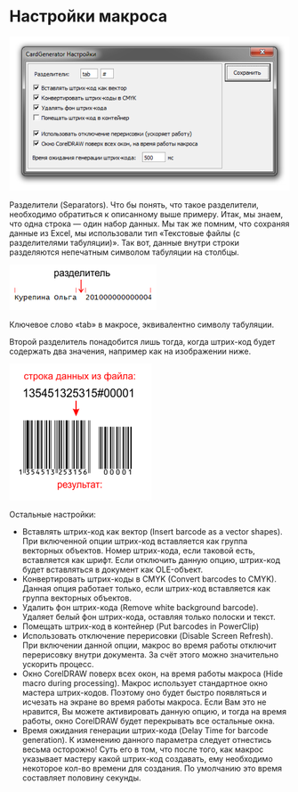 # Настройки макроса

![app](./images/cg06_6.png)

Разделители (Separators). Что бы понять, что такое разделители, необходимо обратиться к описанному выше примеру. Итак, мы знаем, что одна строка — один набор данных. Мы так же помним, что сохраняя данные из Excel, мы использовали тип «Текстовые файлы (с разделителями табуляции)». Так вот, данные внутри строки разделяются непечатным символом табуляции на столбцы.

![app](./images/cg07.png)

Ключевое слово «tab» в макросе, эквивалентно символу табуляции.

Второй разделитель понадобится лишь тогда, когда штрих-код будет содержать два значения, например как на изображении ниже.

![app](./images/cg08.png)

Остальные настройки:

* Вставлять штрих-код как вектор (Insert barcode as a vector shapes). При включенной опции штрих-код вставляется как группа векторных объектов. Номер штрих-кода, если таковой есть, вставляется как шрифт. Если отключить данную опцию, штрих-код будет вставляться в документ как OLE-объект.
* Конвертировать штрих-коды в CMYK (Convert barcodes to CMYK). Данная опция работает только, если штрих-код вставляется как группа векторных объектов.
* Удалить фон штрих-кода (Remove white background barcode). Удаляет белый фон штрих-кода, оставляя только полоски и текст.
* Помещать штрих-код в контейнер (Put barcodes in PowerClip)
* Использовать отключение перерисовки (Disable Screen Refresh). При включении данной опции, макрос во время работы отключит перерисовку внутри документа. За счёт этого можно значительно ускорить процесс.
* Окно CorelDRAW поверх всех окон, на время работы макроса (Hide macro during processing). Макрос использует стандартное окно мастера штрих-кодов. Поэтому оно будет быстро появляться и исчезать на экране во время работы макроса. Если Вам это не нравится, Вы можете активировать данную опцию, и тогда на время работы, окно CorelDRAW будет перекрывать все остальные окна.
* Время ожидания генерации штрих-кода (Delay Time for barcode generation). К изменению данного параметра следует отнестись весьма осторожно! Суть его в том, что после того, как макрос указывает мастеру какой штрих-код создавать, ему необходимо некоторое кол-во времени для создания. По умолчанию это время составляет половину секунды.
